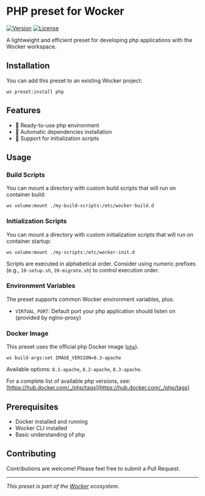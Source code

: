 # PHP preset for Wocker

[![Version](https://img.shields.io/badge/version-1.0.0-blue.svg)](https://github.com/kearisp/wocker-php-preset)
[![License](https://img.shields.io/badge/license-MIT-green.svg)](./LICENSE)

A lightweight and efficient preset for developing php applications with the Wocker workspace.


## Installation

You can add this preset to an existing Wocker project:

```shell
ws preset:install php
```


## Features

- 🚀 Ready-to-use php environment
- 🔄 Automatic dependencies installation
- 📁 Support for initialization scripts


## Usage

### Build Scripts

You can mount a directory with custom build scripts that will run on container build:

```shell
ws volume:mount ./my-build-scripts:/etc/wocker-build.d
```

### Initialization Scripts

You can mount a directory with custom initialization scripts that will run on container startup:

```shell
ws volume:mount ./my-scripts:/etc/wocker-init.d
```

Scripts are executed in alphabetical order. Consider using numeric prefixes (e.g., `10-setup.sh`, `20-migrate.sh`) to control execution order.


### Environment Variables

The preset supports common Wocker environment variables, plus:

- `VIRTUAL_PORT`: Default port your php application should listen on (provided by nginx-proxy)


### Docker Image

This preset uses the official php Docker image ([`php`](https://hub.docker.com/_/php)).

```shell
ws build-args:set IMAGE_VERSION=8.3-apache
```

Available options: `8.1-apache`, `8.2-apache`, `8.3-apache`.

For a complete list of available php versions, see: [https://hub.docker.com/_/php/tags](https://hub.docker.com/_/php/tags)


## Prerequisites

- Docker installed and running
- Wocker CLI installed
- Basic understanding of php


## Contributing

Contributions are welcome! Please feel free to submit a Pull Request.

---

_This preset is part of the [Wocker](https://kearisp.github.io/wocker) ecosystem._
